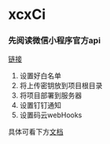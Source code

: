 # xcxCi

### 先阅读微信小程序官方api
[链接](https://developers.weixin.qq.com/miniprogram/dev/devtools/ci.html)

1. 设置好白名单
2. 将上传密钥放到项目根目录
3. 将项目部署到服务器
4. 设置钉钉通知
5. 设置码云webHooks

具体可看下方[文档](https://juejin.im/post/6883673550209679367)